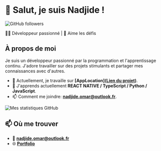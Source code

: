 # 👋 Salut, je suis Nadjide !

![GitHub followers](https://img.shields.io/github/followers/Nadjide?label=Follow&style=social)

👨‍💻 Développeur passionné | 🚀 Aime les défis 

## À propos de moi

Je suis un développeur passionné par la programmation et l'apprentissage continu. J'adore travailler sur des projets stimulants et partager mes connaissances avec d'autres.

- 🔭 Actuellement, je travaille sur **[AppLocation]([Lien du projet](https://github.com/Nadjide/appLocation))**.
- 🌱 J'apprends actuellement **REACT NATIVE / TypeScript / Python / JavaScript**.
- 📫 Comment me joindre: **nadjide.omar@outlook.fr**.


![Mes statistiques GitHub](https://github-readme-stats.vercel.app/api?username=Nadjide&show_icons=true&theme=radical)

## 📫 Où me trouver

- 📧 **nadjide.omar@outlook.fr**
- 🌐 **[Portfolio](https://app.netlify.com/sites/sunny-frangipane-391bd6/overview)**
